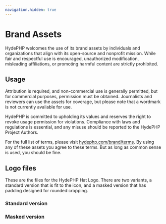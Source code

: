 ```yaml
---
navigation.hidden: true
---
```


# Brand Assets

HydePHP welcomes the use of its brand assets by individuals and organizations that align with its open-source and nonprofit mission. While fair and respectful use is encouraged, unauthorized modification, misleading affiliations, or promoting harmful content are strictly prohibited.

## Usage

Attribution is required, and non-commercial use is generally permitted, but for commercial purposes, permission must be obtained. Journalists and reviewers can use the assets for coverage, but please note that a wordmark is not currently available for use.

HydePHP is committed to upholding its values and reserves the right to revoke usage permission for violations. Compliance with laws and regulations is essential, and any misuse should be reported to the HydePHP Project Authors.

For the full list of terms, please visit [hydephp.com/brand/terms](brand/terms).
By using any of these assets you agree to these terms. But as long as common sense is used, you should be fine.

## Logo files

These are the files for the HydePHP Hat Logo. There are two variants, a standard version that is fit to the icon, and a masked version that has padding designed for rounded cropping.

### Standard version

### Masked version

